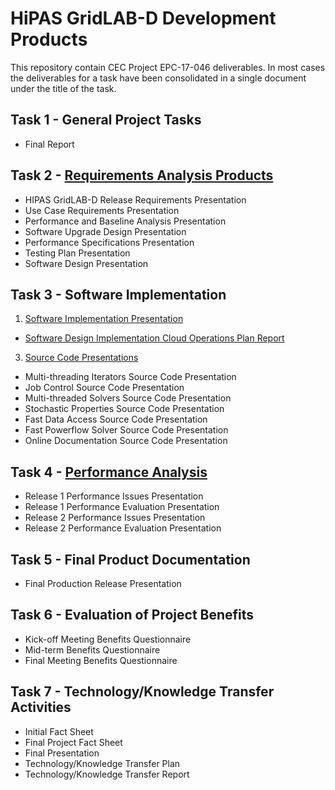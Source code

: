 # HiPAS GridLAB-D Development Products

This repository contain CEC Project EPC-17-046 deliverables. In most cases the deliverables for a task have been consolidated in a single document under the title of the task. 

## Task 1 - General Project Tasks
- Final Report

## Task 2 - [Requirements Analysis Products](Task%202%20-%20Requirements%20Analysis%20Products.pdf)
- HIPAS GridLAB-D Release Requirements Presentation
- Use Case Requirements Presentation
- Performance and Baseline Analysis Presentation
- Software Upgrade Design Presentation
- Performance Specifications Presentation
- Testing Plan Presentation
- Software Design Presentation

## Task 3 - Software Implementation
1. [Software Implementation Presentation](Task%203%20-%20Software%20Implementation%20Presentation.pdf)
  - [Software Design Implementation Cloud Operations Plan Report](Task%203%20-%20Software%20Design%20Implementation%20Cloud%20Operations%20Plan%20Report.pdf)
3. [Source Code Presentations](Task%203%20-%20Source%20code%20presentations.pdf)
  - Multi-threading Iterators Source Code Presentation
  - Job Control Source Code Presentation
  - Multi-threaded Solvers Source Code Presentation
  - Stochastic Properties Source Code Presentation
  - Fast Data Access Source Code Presentation
  - Fast Powerflow Solver Source Code Presentation
  - Online Documentation Source Code Presentation

## Task 4 - [Performance Analysis](Task%204%20-%20Performance%20Analysis%20Presentation.pdf)
- Release 1 Performance Issues Presentation
- Release 1 Performance Evaluation Presentation
- Release 2 Performance Issues Presentation
- Release 2 Performance Evaluation Presentation

## Task 5 - Final Product Documentation
- Final Production Release Presentation

## Task 6 - Evaluation of Project Benefits
- Kick-off Meeting Benefits Questionnaire 
- Mid-term Benefits Questionnaire 
- Final Meeting Benefits Questionnaire

## Task 7 - Technology/Knowledge Transfer Activities
- Initial Fact Sheet
- Final Project Fact Sheet
- Final Presentation
- Technology/Knowledge Transfer Plan
- Technology/Knowledge Transfer Report
